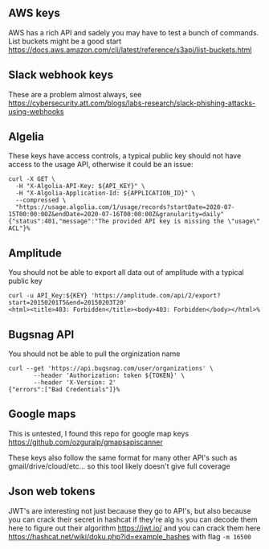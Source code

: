 ## AWS keys
AWS has a rich API and sadely you may have to test a bunch of commands. List buckets might be a good start https://docs.aws.amazon.com/cli/latest/reference/s3api/list-buckets.html

## Slack webhook keys
These are a problem almost always, see https://cybersecurity.att.com/blogs/labs-research/slack-phishing-attacks-using-webhooks

## Algelia
These keys have access controls, a typical public key should not have access to the usage API, otherwise it could be an issue:
```
curl -X GET \
  -H "X-Algolia-API-Key: ${API_KEY}" \
  -H "X-Algolia-Application-Id: ${APPLICATION_ID}" \
  --compressed \
  "https://usage.algolia.com/1/usage/records?startDate=2020-07-15T00:00:00Z&endDate=2020-07-16T00:00:00Z&granularity=daily"
{"status":401,"message":"The provided API key is missing the \"usage\" ACL"}%
```

## Amplitude
You should not be able to export all data out of amplitude with a typical public key
```
curl -u API_Key:${KEY} 'https://amplitude.com/api/2/export?start=20150201T5&end=20150203T20'
<html><title>403: Forbidden</title><body>403: Forbidden</body></html>%
```

## Bugsnag API
You should not be able to pull the orginization name
```
curl --get 'https://api.bugsnag.com/user/organizations' \
       --header 'Authorization: token ${TOKEN}' \
       --header 'X-Version: 2'
{"errors":["Bad Credentials"]}%
```

## Google maps
This is untested, I found this repo for google map keys https://github.com/ozguralp/gmapsapiscanner

These keys also follow the same format for many other API's such as gmail/drive/cloud/etc... so this tool likely doesn't give full coverage

## Json web tokens
JWT's are interesting not just because they go to API's, but also because you can crack their secret in hashcat if they're alg `hs`
you can decode them here to figure out their algorithm https://jwt.io/
and you can crack them here https://hashcat.net/wiki/doku.php?id=example_hashes with flag `-m 16500`
